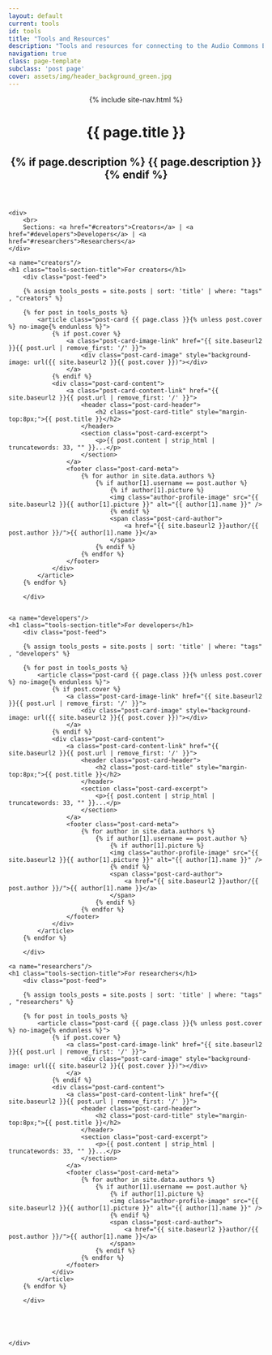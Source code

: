 ```yaml
---
layout: default
current: tools
id: tools
title: "Tools and Resources"
description: "Tools and resources for connecting to the Audio Commons Ecosystem"
navigation: true
class: page-template
subclass: 'post page'
cover: assets/img/header_background_green.jpg
---
```


<header class="site-header outer {% if page.cover %}" style="background-image: url({{ site.baseurl2 }}{{ page.cover }}) {% else %}no-cover{% endif %}">
    <div class="inner">
        {% include site-nav.html %}
        <div class="site-header-content-page {% if page.current != 'home' %}small-header-padding{% endif %}">
            <h1 class="site-title-page">{{ page.title }}</h1>
            <h2 class="site-description">
                {% if page.description %}
                    {{ page.description }}
                {% endif %}
            </h2>
        </div>
    </div>
</header>

<main id="site-main" class="site-main outer" role="main">
    <div class="inner">
    
    <div>
        <br>
        Sections: <a href="#creators">Creators</a> | <a href="#developers">Developers</a> | <a href="#researchers">Researchers</a>
    </div>

    <a name="creators"/>
    <h1 class="tools-section-title">For creators</h1>
        <div class="post-feed">

        {% assign tools_posts = site.posts | sort: 'title' | where: "tags" , "creators" %}
            
        {% for post in tools_posts %}
            <article class="post-card {{ page.class }}{% unless post.cover %} no-image{% endunless %}">
                {% if post.cover %}
                    <a class="post-card-image-link" href="{{ site.baseurl2 }}{{ post.url | remove_first: '/' }}">
                        <div class="post-card-image" style="background-image: url({{ site.baseurl2 }}{{ post.cover }})"></div>
                    </a>
                {% endif %}
                <div class="post-card-content">
                    <a class="post-card-content-link" href="{{ site.baseurl2 }}{{ post.url | remove_first: '/' }}">
                        <header class="post-card-header">
                            <h2 class="post-card-title" style="margin-top:8px;">{{ post.title }}</h2>
                        </header>
                        <section class="post-card-excerpt">
                            <p>{{ post.content | strip_html | truncatewords: 33, "" }}...</p>
                        </section>
                    </a>
                    <footer class="post-card-meta">
                        {% for author in site.data.authors %}
                            {% if author[1].username == post.author %}
                                {% if author[1].picture %}
                                <img class="author-profile-image" src="{{ site.baseurl2 }}{{ author[1].picture }}" alt="{{ author[1].name }}" />
                                {% endif %}
                                <span class="post-card-author">
                                    <a href="{{ site.baseurl2 }}author/{{ post.author }}/">{{ author[1].name }}</a>
                                </span>
                            {% endif %}
                        {% endfor %}
                    </footer>
                </div>
            </article>
        {% endfor %}

        </div>


    <a name="developers"/>
    <h1 class="tools-section-title">For developers</h1>
        <div class="post-feed">

        {% assign tools_posts = site.posts | sort: 'title' | where: "tags" , "developers" %}
            
        {% for post in tools_posts %}
            <article class="post-card {{ page.class }}{% unless post.cover %} no-image{% endunless %}">
                {% if post.cover %}
                    <a class="post-card-image-link" href="{{ site.baseurl2 }}{{ post.url | remove_first: '/' }}">
                        <div class="post-card-image" style="background-image: url({{ site.baseurl2 }}{{ post.cover }})"></div>
                    </a>
                {% endif %}
                <div class="post-card-content">
                    <a class="post-card-content-link" href="{{ site.baseurl2 }}{{ post.url | remove_first: '/' }}">
                        <header class="post-card-header">
                            <h2 class="post-card-title" style="margin-top:8px;">{{ post.title }}</h2>
                        </header>
                        <section class="post-card-excerpt">
                            <p>{{ post.content | strip_html | truncatewords: 33, "" }}...</p>
                        </section>
                    </a>
                    <footer class="post-card-meta">
                        {% for author in site.data.authors %}
                            {% if author[1].username == post.author %}
                                {% if author[1].picture %}
                                <img class="author-profile-image" src="{{ site.baseurl2 }}{{ author[1].picture }}" alt="{{ author[1].name }}" />
                                {% endif %}
                                <span class="post-card-author">
                                    <a href="{{ site.baseurl2 }}author/{{ post.author }}/">{{ author[1].name }}</a>
                                </span>
                            {% endif %}
                        {% endfor %}
                    </footer>
                </div>
            </article>
        {% endfor %}

        </div>

    <a name="researchers"/>
    <h1 class="tools-section-title">For researchers</h1>
        <div class="post-feed">

        {% assign tools_posts = site.posts | sort: 'title' | where: "tags" , "researchers" %}
            
        {% for post in tools_posts %}
            <article class="post-card {{ page.class }}{% unless post.cover %} no-image{% endunless %}">
                {% if post.cover %}
                    <a class="post-card-image-link" href="{{ site.baseurl2 }}{{ post.url | remove_first: '/' }}">
                        <div class="post-card-image" style="background-image: url({{ site.baseurl2 }}{{ post.cover }})"></div>
                    </a>
                {% endif %}
                <div class="post-card-content">
                    <a class="post-card-content-link" href="{{ site.baseurl2 }}{{ post.url | remove_first: '/' }}">
                        <header class="post-card-header">
                            <h2 class="post-card-title" style="margin-top:8px;">{{ post.title }}</h2>
                        </header>
                        <section class="post-card-excerpt">
                            <p>{{ post.content | strip_html | truncatewords: 33, "" }}...</p>
                        </section>
                    </a>
                    <footer class="post-card-meta">
                        {% for author in site.data.authors %}
                            {% if author[1].username == post.author %}
                                {% if author[1].picture %}
                                <img class="author-profile-image" src="{{ site.baseurl2 }}{{ author[1].picture }}" alt="{{ author[1].name }}" />
                                {% endif %}
                                <span class="post-card-author">
                                    <a href="{{ site.baseurl2 }}author/{{ post.author }}/">{{ author[1].name }}</a>
                                </span>
                            {% endif %}
                        {% endfor %}
                    </footer>
                </div>
            </article>
        {% endfor %}

        </div>





    </div>
</main>
